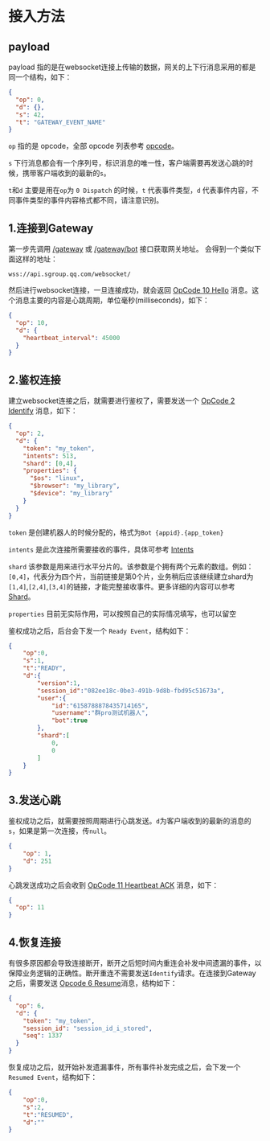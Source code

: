 # 接入方法

## payload

payload 指的是在websocket连接上传输的数据，网关的上下行消息采用的都是同一个结构，如下：

```json
{
  "op": 0,
  "d": {},
  "s": 42,
  "t": "GATEWAY_EVENT_NAME"
}
```

`op` 指的是 opcode，全部 opcode 列表参考 [opcode](opcode.md)。

`s` 下行消息都会有一个序列号，标识消息的唯一性，客户端需要再发送心跳的时候，携带客户端收到的最新的`s`。

`t`和`d` 主要是用在`op`为 `0 Dispatch` 的时候，`t` 代表事件类型，`d` 代表事件内容，不同事件类型的事件内容格式都不同，请注意识别。

## 1.连接到Gateway

第一步先调用 [/gateway](../openapi/wss/url_get.md) 或 [/gateway/bot](../openapi/wss/shard_url_get.md) 接口获取网关地址。 会得到一个类似下面这样的地址：
```
wss://api.sgroup.qq.com/websocket/
```

然后进行websocket连接，一旦连接成功，就会返回 [OpCode 10 Hello](opcode.md) 消息。这个消息主要的内容是心跳周期，单位毫秒(milliseconds)，如下：
``` json
{
  "op": 10,
  "d": {
    "heartbeat_interval": 45000
  }
}
```


## 2.鉴权连接

建立websocket连接之后，就需要进行鉴权了，需要发送一个 [OpCode 2 Identify](opcode.md) 消息，如下：

```json
{
  "op": 2,
  "d": {
    "token": "my_token",
    "intents": 513,
    "shard": [0,4],
    "properties": {
      "$os": "linux",
      "$browser": "my_library",
      "$device": "my_library"
    }
  }
}
```

`token` 是创建机器人的时候分配的，格式为`Bot {appid}.{app_token}`

`intents` 是此次连接所需要接收的事件，具体可参考 [Intents](intents.md)

`shard` 该参数是用来进行水平分片的。该参数是个拥有两个元素的数组。例如：`[0,4]`，代表分为四个片，当前链接是第0个片，业务稍后应该继续建立shard为`[1,4]`,`[2,4]`,`[3,4]`的链接，才能完整接收事件。更多详细的内容可以参考[Shard](shard.md)。

`properties` 目前无实际作用，可以按照自己的实际情况填写，也可以留空

鉴权成功之后，后台会下发一个 `Ready Event`，结构如下：
```json
{
    "op":0,
    "s":1,
    "t":"READY",
    "d":{
        "version":1,
        "session_id":"082ee18c-0be3-491b-9d8b-fbd95c51673a",
        "user":{
            "id":"6158788878435714165",
            "username":"群pro测试机器人",
            "bot":true
        },
        "shard":[
            0,
            0
        ]
    }
}
```


## 3.发送心跳
鉴权成功之后，就需要按照周期进行心跳发送。`d`为客户端收到的最新的消息的`s`，如果是第一次连接，传`null`。
```json
{
    "op": 1,
    "d": 251
}
```
心跳发送成功之后会收到 [OpCode 11 Heartbeat ACK](opcode.md) 消息，如下：
```json
{
  "op": 11
}
```


## 4.恢复连接

有很多原因都会导致连接断开，断开之后短时间内重连会补发中间遗漏的事件，以保障业务逻辑的正确性。断开重连不需要发送`Identify`请求。在连接到Gateway之后，需要发送 [Opcode 6 Resume](opcode.md)消息，结构如下：

```json
{
  "op": 6,
  "d": {
    "token": "my_token",
    "session_id": "session_id_i_stored",
    "seq": 1337
  }
}
```

恢复成功之后，就开始补发遗漏事件，所有事件补发完成之后，会下发一个 `Resumed Event`，结构如下：

```json
{
    "op":0,
    "s":2,
    "t":"RESUMED",
    "d":""
}
```
